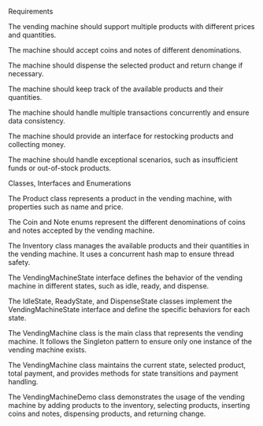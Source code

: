 Requirements

The vending machine should support multiple products with different prices and quantities.

The machine should accept coins and notes of different denominations.

The machine should dispense the selected product and return change if necessary.

The machine should keep track of the available products and their quantities.

The machine should handle multiple transactions concurrently and ensure data consistency.

The machine should provide an interface for restocking products and collecting money.

The machine should handle exceptional scenarios, such as insufficient funds or out-of-stock products.


Classes, Interfaces and Enumerations

The Product class represents a product in the vending machine, with properties such as name and price.

The Coin and Note enums represent the different denominations of coins and notes accepted by the vending machine.

The Inventory class manages the available products and their quantities in the vending machine. It uses a concurrent hash map to ensure thread safety.

The VendingMachineState interface defines the behavior of the vending machine in different states, such as idle, ready, and dispense.

The IdleState, ReadyState, and DispenseState classes implement the VendingMachineState interface and define the specific behaviors for each state.

The VendingMachine class is the main class that represents the vending machine. It follows the Singleton pattern to ensure only one instance of the vending machine exists.

The VendingMachine class maintains the current state, selected product, total payment, and provides methods for state transitions and payment handling.

The VendingMachineDemo class demonstrates the usage of the vending machine by adding products to the inventory, selecting products, inserting coins and notes, dispensing products, and returning change.

